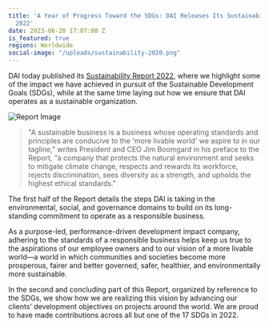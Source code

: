 ```yaml
---
title: 'A Year of Progress Toward the SDGs: DAI Releases Its Sustainability Report
  2022'
date: 2023-06-20 17:07:00 Z
is_featured: true
regions: Worldwide
social-image: "/uploads/sustainability-2020.png"
---
```


DAI today published its [Sustainability Report 2022](https://dai-assets.s3.amazonaws.com/our-work/sustainability-report-2022.pdf), where we highlight some of the impact we have achieved in pursuit of the Sustainable Development Goals (SDGs), while at the same time laying out how we ensure that DAI operates as a sustainable organization.

![Report Image](https://www.dai.com/uploads/sustainability-2020.png)

<!--more-->

> "A sustainable business is a business whose operating standards and principles are conducive to the 'more livable world' we aspire to in our tagline,” writes President and CEO Jim Boomgard in his preface to the Report, “a company that protects the natural environment and seeks to mitigate climate change, respects and rewards its workforce, rejects discrimination, sees diversity as a strength, and upholds the highest ethical standards."

The first half of the Report details the steps DAI is taking in the environmental, social, and governance domains to build on its long-standing commitment to operate as a responsible business. 

As a purpose-led, performance-driven development impact company, adhering to the standards of a responsible business helps keep us true to the aspirations of our employee owners and to our vision of a more livable world—a world in which communities and societies become more prosperous, fairer and better governed, safer, healthier, and environmentally more sustainable.

In the second and concluding part of this Report, organized by reference to the SDGs, we show how we are realizing this vision by advancing our clients’ development objectives on projects around the world. We are proud to have made contributions across all but one of the 17 SDGs in 2022.
